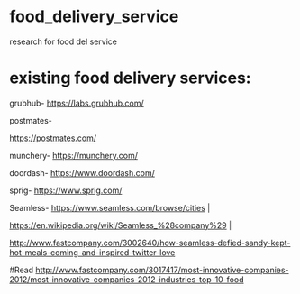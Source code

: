 # food_delivery_service
research for food del service

# existing food delivery services:
 grubhub- 
 https://labs.grubhub.com/
 
 postmates- 
 
https://postmates.com/

munchery- 
https://munchery.com/

doordash- 
https://www.doordash.com/

sprig- 
https://www.sprig.com/

Seamless- 
https://www.seamless.com/browse/cities | 

https://en.wikipedia.org/wiki/Seamless_%28company%29 |

http://www.fastcompany.com/3002640/how-seamless-defied-sandy-kept-hot-meals-coming-and-inspired-twitter-love

#Read
http://www.fastcompany.com/3017417/most-innovative-companies-2012/most-innovative-companies-2012-industries-top-10-food
